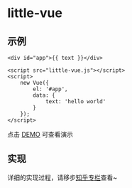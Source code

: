 # little-vue

## 示例

	<div id="app">{{ text }}</div>
	
	<script src="little-vue.js"></script>
	<script>
		new Vue({
			el: '#app',
			data: {
				text: 'hello world'
			}			
		});
	</script>

点击 [DEMO](https://nossika.github.io/little-vue/demo.html) 可查看演示

## 实现

详细的实现过程，请移步[知乎专栏](https://zhuanlan.zhihu.com/p/29629337)查看~






